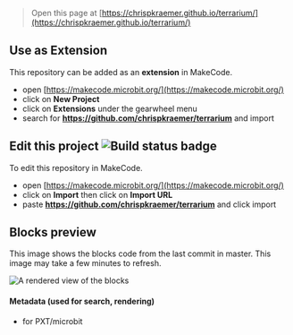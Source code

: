 
> Open this page at [https://chrispkraemer.github.io/terrarium/](https://chrispkraemer.github.io/terrarium/)

## Use as Extension

This repository can be added as an **extension** in MakeCode.

* open [https://makecode.microbit.org/](https://makecode.microbit.org/)
* click on **New Project**
* click on **Extensions** under the gearwheel menu
* search for **https://github.com/chrispkraemer/terrarium** and import

## Edit this project ![Build status badge](https://github.com/chrispkraemer/terrarium/workflows/MakeCode/badge.svg)

To edit this repository in MakeCode.

* open [https://makecode.microbit.org/](https://makecode.microbit.org/)
* click on **Import** then click on **Import URL**
* paste **https://github.com/chrispkraemer/terrarium** and click import

## Blocks preview

This image shows the blocks code from the last commit in master.
This image may take a few minutes to refresh.

![A rendered view of the blocks](https://github.com/chrispkraemer/terrarium/raw/master/.github/makecode/blocks.png)

#### Metadata (used for search, rendering)

* for PXT/microbit
<script src="https://makecode.com/gh-pages-embed.js"></script><script>makeCodeRender("{{ site.makecode.home_url }}", "{{ site.github.owner_name }}/{{ site.github.repository_name }}");</script>
